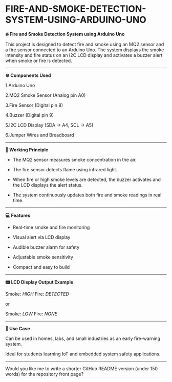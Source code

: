 # FIRE-AND-SMOKE-DETECTION-SYSTEM-USING-ARDUINO-UNO
**🔥 Fire and Smoke Detection System using Arduino Uno**

This project is designed to detect fire and smoke using an MQ2 sensor and a fire sensor connected to an Arduino Uno. The system displays the smoke intensity and fire status on an I2C LCD display and activates a buzzer alert when smoke or fire is detected.


---

**⚙ Components Used**

1.Arduino Uno

2.MQ2 Smoke Sensor (Analog pin A0)

3.Fire Sensor (Digital pin 8)

4.Buzzer (Digital pin 9)

5.I2C LCD Display (SDA → A4, SCL → A5)

6.Jumper Wires and Breadboard



---

**🧠 Working Principle**

* The MQ2 sensor measures smoke concentration in the air.

* The fire sensor detects flame using infrared light.

* When fire or high smoke levels are detected, the buzzer activates and the LCD displays the alert status.

* The system continuously updates both fire and smoke readings in real time.



---

**💻 Features**

* Real-time smoke and fire monitoring

* Visual alert via LCD display

* Audible buzzer alarm for safety

* Adjustable smoke sensitivity

* Compact and easy to build



---

**📟 LCD Display Output Example**

Smoke: _HIGH_
Fire: _DETECTED_

or

Smoke: _LOW_
Fire: _NONE_


---

**🧾 Use Case**

Can be used in homes, labs, and small industries as an early fire-warning system.

Ideal for students learning IoT and embedded system safety applications.



---

Would you like me to write a shorter GitHub README version (under 150 words) for the repository front page?
